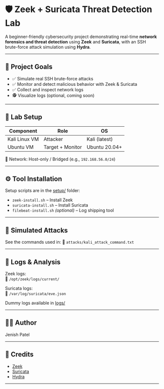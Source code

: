 # 🛡️ Zeek + Suricata Threat Detection Lab

A beginner-friendly cybersecurity project demonstrating real-time **network forensics and threat detection** using **Zeek** and **Suricata**, with an SSH brute-force attack simulation using **Hydra**.

---

## 📌 Project Goals

- ✅ Simulate real SSH brute-force attacks  
- ✅ Monitor and detect malicious behavior with Zeek & Suricata  
- ✅ Collect and inspect network logs  
- 🕵️ Visualize logs (optional, coming soon)

---

## 🧱 Lab Setup

| Component       | Role              | OS              |
|-----------------|-------------------|-----------------|
| Kali Linux VM   | Attacker          | Kali (latest)   |
| Ubuntu VM       | Target + Monitor  | Ubuntu 20.04+   |

📡 Network: Host-only / Bridged (e.g., `192.168.56.0/24`)

---

## ⚙️ Tool Installation

Setup scripts are in the [setup/](zeek-suricata-lab/setup) folder:

- `zeek-install.sh` – Install Zeek
- `suricata-install.sh` – Install Suricata
- `filebeat-install.sh` *(optional)* – Log shipping tool

---

## 🧪 Simulated Attacks

See the commands used in:
📁 `attacks/kali_attack_command.txt`

---

## 📝 Logs & Analysis

Zeek logs:  
📂 `/opt/zeek/logs/current/`

Suricata logs:  
📂 `/var/log/suricata/eve.json`

Dummy logs available in [logs/](zeek-suricata-lab/logs)

---

## 👨‍💻 Author

Jenish Patel


---

## 🧠 Credits

- [Zeek](https://zeek.org/)  
- [Suricata](https://suricata.io/)  
- [Hydra](https://github.com/vanhauser-thc/thc-hydra)

---


